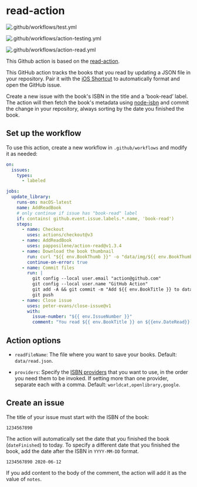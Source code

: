# read-action

![.github/workflows/test.yml](https://github.com/papposilene/action-read/.github/workflows/test.yml/badge.svg?branch=main)

![.github/workflows/action-testing.yml](https://github.com/papposilene/action-read/.github/workflows/action-testing.yml/badge.svg)

![.github/workflows/action-read.yml](https://github.com/papposilene/action-read/.github/workflows/action-read.yml/badge.svg)

This Github action is based on the [read-action](https://github.com/katydecorah/read-action).

This GitHub action tracks the books that you read by updating a JSON file in your repository. Pair it with
the [iOS Shortcut](shortcut/README.md) to automatically format and open the GitHub issue.

Create a new issue with the book's ISBN in the title and a ’book-read’ label. The action will then fetch the book's metadata
using [node-isbn](https://www.npmjs.com/package/node-isbn) and commit the change in your repository, always sorting by
the date you finished the book.

<!-- START GENERATED DOCUMENTATION -->

## Set up the workflow

To use this action, create a new workflow in `.github/workflows` and modify it as needed:

```yml
on:
  issues:
    types:
      - labeled

jobs:
  update_library:
    runs-on: macOS-latest
    name: AddReadBook
    # only continue if issue has "book-read" label
    if: contains( github.event.issue.labels.*.name, 'book-read')
    steps:
      - name: Checkout
        uses: actions/checkout@v3
      - name: AddReadBook
        uses: papposilene/action-read@v1.3.4
      - name: Download the book thumbnail
        run: curl "${{ env.BookThumb }}" -o "data/img/${{ env.BookThumbOutput }}"
        continue-on-error: true
      - name: Commit files
        run: |
          git config --local user.email "action@github.com"
          git config --local user.name "GitHub Action"
          git add -A && git commit -m "Add ${{ env.BookTitle }} to data/read.json."
          git push
      - name: Close issue
        uses: peter-evans/close-issue@v1
        with:
          issue-number: "${{ env.IssueNumber }}"
          comment: "You read ${{ env.BookTitle }} on ${{env.DateRead}}. What will be your next book?"
```

## Action options

- `readFileName`: The file where you want to save your books. Default: `data/read.json`.

- `providers`: Specify the [ISBN providers](https://github.com/palmerabollo/node-isbn#setting-backend-providers) that you want to use, in the order you need them to be invoked. If setting more than one provider, separate each with a comma. Default: `worldcat,openlibrary,google`.

<!-- END GENERATED DOCUMENTATION -->

## Create an issue

The title of your issue must start with the ISBN of the book:

```
1234567890
```

The action will automatically set the date that you finished the book (`dateFinished`) to today. To specify a different
date that you finished the book, add the date after the ISBN in `YYYY-MM-DD` format.

```
1234567890 2020-06-12
```

If you add content to the body of the comment, the action will add it as the value of `notes`.
